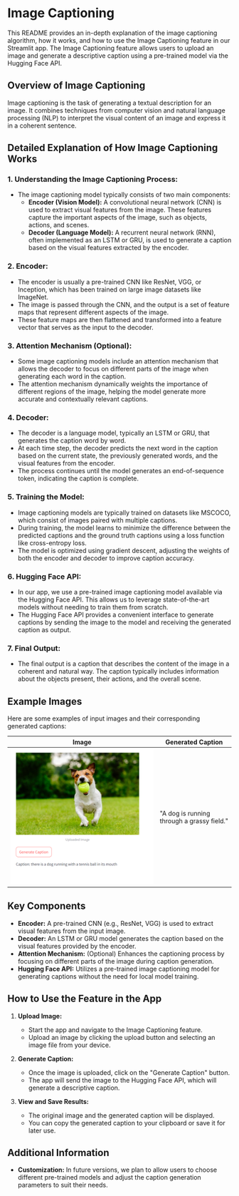 # Image Captioning

This README provides an in-depth explanation of the image captioning algorithm, how it works, and how to use the Image Captioning feature in our Streamlit app. The Image Captioning feature allows users to upload an image and generate a descriptive caption using a pre-trained model via the Hugging Face API.

## Overview of Image Captioning

Image captioning is the task of generating a textual description for an image. It combines techniques from computer vision and natural language processing (NLP) to interpret the visual content of an image and express it in a coherent sentence.

## Detailed Explanation of How Image Captioning Works

### 1. **Understanding the Image Captioning Process:**
   - The image captioning model typically consists of two main components:
     - **Encoder (Vision Model):** A convolutional neural network (CNN) is used to extract visual features from the image. These features capture the important aspects of the image, such as objects, actions, and scenes.
     - **Decoder (Language Model):** A recurrent neural network (RNN), often implemented as an LSTM or GRU, is used to generate a caption based on the visual features extracted by the encoder.

### 2. **Encoder:**
   - The encoder is usually a pre-trained CNN like ResNet, VGG, or Inception, which has been trained on large image datasets like ImageNet.
   - The image is passed through the CNN, and the output is a set of feature maps that represent different aspects of the image.
   - These feature maps are then flattened and transformed into a feature vector that serves as the input to the decoder.

### 3. **Attention Mechanism (Optional):**
   - Some image captioning models include an attention mechanism that allows the decoder to focus on different parts of the image when generating each word in the caption.
   - The attention mechanism dynamically weights the importance of different regions of the image, helping the model generate more accurate and contextually relevant captions.

### 4. **Decoder:**
   - The decoder is a language model, typically an LSTM or GRU, that generates the caption word by word.
   - At each time step, the decoder predicts the next word in the caption based on the current state, the previously generated words, and the visual features from the encoder.
   - The process continues until the model generates an end-of-sequence token, indicating the caption is complete.

### 5. **Training the Model:**
   - Image captioning models are typically trained on datasets like MSCOCO, which consist of images paired with multiple captions.
   - During training, the model learns to minimize the difference between the predicted captions and the ground truth captions using a loss function like cross-entropy loss.
   - The model is optimized using gradient descent, adjusting the weights of both the encoder and decoder to improve caption accuracy.

### 6. **Hugging Face API:**
   - In our app, we use a pre-trained image captioning model available via the Hugging Face API. This allows us to leverage state-of-the-art models without needing to train them from scratch.
   - The Hugging Face API provides a convenient interface to generate captions by sending the image to the model and receiving the generated caption as output.

### 7. **Final Output:**
   - The final output is a caption that describes the content of the image in a coherent and natural way. The caption typically includes information about the objects present, their actions, and the overall scene.

## Example Images

Here are some examples of input images and their corresponding generated captions:

| Image             | Generated Caption            |
|-------------------|------------------------------|
| ![Image](./assets/CaptionGenerator.png) | "A dog is running through a grassy field." |

## Key Components

- **Encoder:** A pre-trained CNN (e.g., ResNet, VGG) is used to extract visual features from the input image.
- **Decoder:** An LSTM or GRU model generates the caption based on the visual features provided by the encoder.
- **Attention Mechanism:** (Optional) Enhances the captioning process by focusing on different parts of the image during caption generation.
- **Hugging Face API:** Utilizes a pre-trained image captioning model for generating captions without the need for local model training.

## How to Use the Feature in the App

1. **Upload Image:**
   - Start the app and navigate to the Image Captioning feature.
   - Upload an image by clicking the upload button and selecting an image file from your device.

2. **Generate Caption:**
   - Once the image is uploaded, click on the "Generate Caption" button.
   - The app will send the image to the Hugging Face API, which will generate a descriptive caption.

3. **View and Save Results:**
   - The original image and the generated caption will be displayed.
   - You can copy the generated caption to your clipboard or save it for later use.

## Additional Information

- **Customization:** In future versions, we plan to allow users to choose different pre-trained models and adjust the caption generation parameters to suit their needs.
